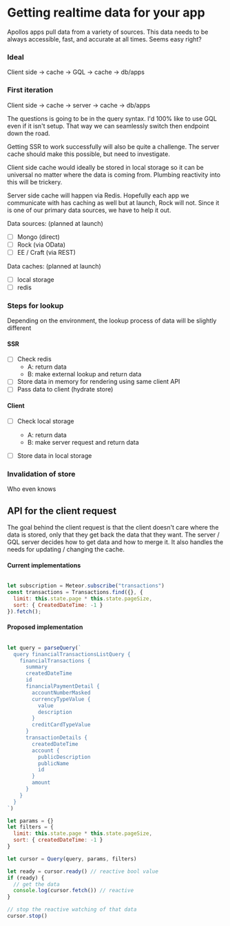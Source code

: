 # Getting realtime data for your app

Apollos apps pull data from a variety of sources. This data needs to be always accessible, fast, and accurate at all times. Seems easy right?


### Ideal

Client side -> cache -> GQL -> cache -> db/apps


### First iteration

Client side -> cache -> server -> cache -> db/apps


The questions is going to be in the query syntax. I'd 100% like to use GQL even if it isn't setup. That way we can seamlessly switch then endpoint down the road.

Getting SSR to work successfully will also be quite a challenge. The server cache should make this possible, but need to investigate.

Client side cache would ideally be stored in local storage so it can be universal no matter where the data is coming from. Plumbing reactivity into this will be trickery.

Server side cache will happen via Redis. Hopefully each app we communicate with has caching as well but at launch, Rock will not. Since it is one of our primary data sources, we have to help it out.


Data sources: (planned at launch)
 - [ ] Mongo (direct)
 - [ ] Rock (via OData)
 - [ ] EE / Craft (via REST)

Data caches: (planned at launch)
- [ ] local storage
- [ ] redis

### Steps for lookup

Depending on the environment, the lookup process of data will be slightly different

#### SSR
- [ ] Check redis
  - A: return data
  - B: make external lookup and return data
- [ ] Store data in memory for rendering using same client API
- [ ] Pass data to client (hydrate store)

#### Client
- [ ] Check local storage
  - A: return data
  - B: make server request and return data
- [ ] Store data in local storage


### Invalidation of store

Who even knows


## API for the client request

The goal behind the client request is that the client doesn't care where the data is stored, only that they get back the data that they want. The server / GQL server decides how to get data and how to merge it. It also handles the needs for updating / changing the cache.

#### Current implementations

```javascript

let subscription = Meteor.subscribe("transactions")
const transactions = Transactions.find({}, {
  limit: this.state.page * this.state.pageSize,
  sort: { CreatedDateTime: -1 }
}).fetch();

```

#### Proposed implementation

```javascript

let query = parseQuery(`
  query financialTransactionsListQuery {
    financialTransactions {
      summary
      createdDateTime
      id
      financialPaymentDetail {
        accountNumberMasked
        currencyTypeValue {
          value
          description
        }
        creditCardTypeValue
      }
      transactionDetails {
        createdDateTime
        account {
          publicDescription
          publicName
          id
        }
        amount
      }
    }
  }
`)

let params = {}
let filters = {
  limit: this.state.page * this.state.pageSize,
  sort: { createdDateTime: -1 }
}

let cursor = Query(query, params, filters)

let ready = cursor.ready() // reactive bool value
if (ready) {
  // get the data
  console.log(cursor.fetch()) // reactive
}

// stop the reactive watching of that data
cursor.stop()


```
